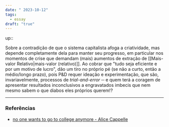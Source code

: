 ```yaml
---
date: " 2023-10-12"
tags:
  - essay
draft: "true"
---
```

up:: 

Sobre a contradição de que o sistema capitalista afoga a criatividade, mas depende completamente dela para manter seu progresso, em particular nos momentos de crise que demandam (mais) aumentos de extração de [[Mais-valor Relativo|mais-valor (relativo)]]. Ao cobrar que "tudo seja eficiente e por um motivo de lucro", dão um tiro no próprio pé (se não a curto, então a médio/longo prazo), pois P&D requer ideação e experimentação, que são, invariavelmente, processos de *trial-and-error* ─ e quem terá a coragem de apresentar resultados inconclusivos a engravatados imbecis que nem mesmo sabem o que diabos eles próprios querem!?


---
### Referências
- [no one wants to go to college anymore - Alice Cappelle](https://www.youtube.com/watch?v=QzzRsgg5Ccc)